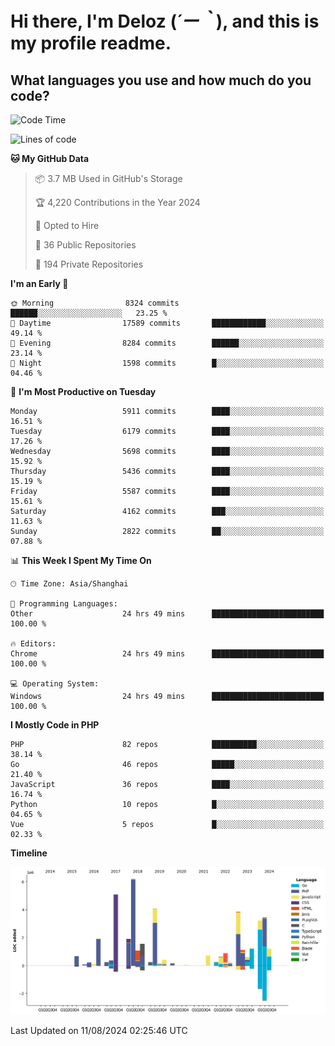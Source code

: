 # **Hi there, I'm Deloz (*´ー｀*), and this is my profile readme.**

## **What languages you use and how much do you code?**

<!--START_SECTION:waka-->
![Code Time](http://img.shields.io/badge/Code%20Time-4%2C542%20hrs%2021%20mins-blue)

![Lines of code](https://img.shields.io/badge/From%20Hello%20World%20I%27ve%20Written-41.6%20million%20lines%20of%20code-blue)

**🐱 My GitHub Data** 

> 📦 3.7 MB Used in GitHub's Storage 
 > 
> 🏆 4,220 Contributions in the Year 2024
 > 
> 💼 Opted to Hire
 > 
> 📜 36 Public Repositories 
 > 
> 🔑 194 Private Repositories 
 > 
**I'm an Early 🐤** 

```text
🌞 Morning                8324 commits        ██████░░░░░░░░░░░░░░░░░░░   23.25 % 
🌆 Daytime                17589 commits       ████████████░░░░░░░░░░░░░   49.14 % 
🌃 Evening                8284 commits        ██████░░░░░░░░░░░░░░░░░░░   23.14 % 
🌙 Night                  1598 commits        █░░░░░░░░░░░░░░░░░░░░░░░░   04.46 % 
```
📅 **I'm Most Productive on Tuesday** 

```text
Monday                   5911 commits        ████░░░░░░░░░░░░░░░░░░░░░   16.51 % 
Tuesday                  6179 commits        ████░░░░░░░░░░░░░░░░░░░░░   17.26 % 
Wednesday                5698 commits        ████░░░░░░░░░░░░░░░░░░░░░   15.92 % 
Thursday                 5436 commits        ████░░░░░░░░░░░░░░░░░░░░░   15.19 % 
Friday                   5587 commits        ████░░░░░░░░░░░░░░░░░░░░░   15.61 % 
Saturday                 4162 commits        ███░░░░░░░░░░░░░░░░░░░░░░   11.63 % 
Sunday                   2822 commits        ██░░░░░░░░░░░░░░░░░░░░░░░   07.88 % 
```


📊 **This Week I Spent My Time On** 

```text
🕑︎ Time Zone: Asia/Shanghai

💬 Programming Languages: 
Other                    24 hrs 49 mins      █████████████████████████   100.00 % 

🔥 Editors: 
Chrome                   24 hrs 49 mins      █████████████████████████   100.00 % 

💻 Operating System: 
Windows                  24 hrs 49 mins      █████████████████████████   100.00 % 
```

**I Mostly Code in PHP** 

```text
PHP                      82 repos            ██████████░░░░░░░░░░░░░░░   38.14 % 
Go                       46 repos            █████░░░░░░░░░░░░░░░░░░░░   21.40 % 
JavaScript               36 repos            ████░░░░░░░░░░░░░░░░░░░░░   16.74 % 
Python                   10 repos            █░░░░░░░░░░░░░░░░░░░░░░░░   04.65 % 
Vue                      5 repos             █░░░░░░░░░░░░░░░░░░░░░░░░   02.33 % 
```



**Timeline**

![Lines of Code chart](https://raw.githubusercontent.com/deloz/deloz/main/assets/bar_graph.png)


 Last Updated on 11/08/2024 02:25:46 UTC
<!--END_SECTION:waka-->
